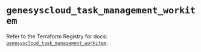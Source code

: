 # `genesyscloud_task_management_workitem`

Refer to the Terraform Registry for docs: [`genesyscloud_task_management_workitem`](https://registry.terraform.io/providers/mypurecloud/genesyscloud/1.70.0/docs/resources/task_management_workitem).
